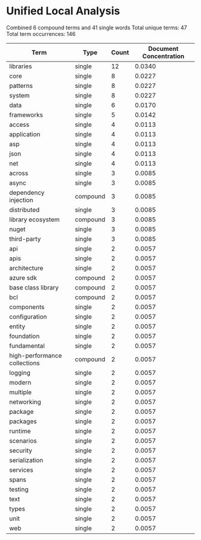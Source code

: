 # Unified Local Analysis

Combined 6 compound terms and 41 single words
Total unique terms: 47
Total term occurrences: 146

| Term | Type | Count | Document Concentration |
|------|------|-------|------------------------|
| libraries | single | 12 | 0.0340 |
| core | single | 8 | 0.0227 |
| patterns | single | 8 | 0.0227 |
| system | single | 8 | 0.0227 |
| data | single | 6 | 0.0170 |
| frameworks | single | 5 | 0.0142 |
| access | single | 4 | 0.0113 |
| application | single | 4 | 0.0113 |
| asp | single | 4 | 0.0113 |
| json | single | 4 | 0.0113 |
| net | single | 4 | 0.0113 |
| across | single | 3 | 0.0085 |
| async | single | 3 | 0.0085 |
| dependency injection | compound | 3 | 0.0085 |
| distributed | single | 3 | 0.0085 |
| library ecosystem | compound | 3 | 0.0085 |
| nuget | single | 3 | 0.0085 |
| third-party | single | 3 | 0.0085 |
| api | single | 2 | 0.0057 |
| apis | single | 2 | 0.0057 |
| architecture | single | 2 | 0.0057 |
| azure sdk | compound | 2 | 0.0057 |
| base class library | compound | 2 | 0.0057 |
| bcl | compound | 2 | 0.0057 |
| components | single | 2 | 0.0057 |
| configuration | single | 2 | 0.0057 |
| entity | single | 2 | 0.0057 |
| foundation | single | 2 | 0.0057 |
| fundamental | single | 2 | 0.0057 |
| high-performance collections | compound | 2 | 0.0057 |
| logging | single | 2 | 0.0057 |
| modern | single | 2 | 0.0057 |
| multiple | single | 2 | 0.0057 |
| networking | single | 2 | 0.0057 |
| package | single | 2 | 0.0057 |
| packages | single | 2 | 0.0057 |
| runtime | single | 2 | 0.0057 |
| scenarios | single | 2 | 0.0057 |
| security | single | 2 | 0.0057 |
| serialization | single | 2 | 0.0057 |
| services | single | 2 | 0.0057 |
| spans | single | 2 | 0.0057 |
| testing | single | 2 | 0.0057 |
| text | single | 2 | 0.0057 |
| types | single | 2 | 0.0057 |
| unit | single | 2 | 0.0057 |
| web | single | 2 | 0.0057 |
